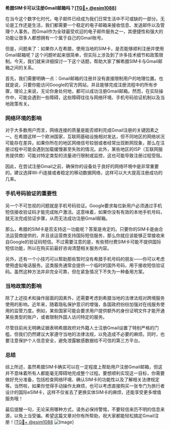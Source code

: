 **希腊SIM卡可以注册Gmail邮箱吗？[[TG💪+ @esim1088](https://t.me/s/esim1088)]**

在当今这个数字化时代，电子邮件已经成为我们日常生活中不可或缺的一部分。无论是工作还是生活，我们都需要一个稳定的电子邮箱来接收信息、发送邮件以及管理个人事务。而Gmail作为全球最受欢迎的电子邮件服务之一，其便捷性和强大的功能让很多人都想拥有一个属于自己的Gmail账号。

但是，问题来了：如果你人在希腊，使用当地的SIM卡，是否能够顺利注册并使用Gmail邮箱呢？这个问题听起来很简单，但实际上涉及到了许多技术细节和政策限制。今天，我们就来详细探讨一下这个话题，帮助大家了解希腊SIM卡与Gmail邮箱之间的关系。

首先，我们需要明确一点：Gmail邮箱的注册并没有直接限制用户的地理位置。也就是说，只要你能访问Google的官方网站，并且能够完成注册流程中的所有步骤，理论上来说，无论你身处何地，都可以成功注册Gmail邮箱。然而，在实际操作中，可能会遇到一些障碍，这些障碍往往与网络环境、手机号码验证机制以及当地政策有关。

### 网络环境的影响

对于大多数用户而言，网络连接的质量是能否顺利完成Gmail注册的关键因素之一。在希腊这样一个欧洲国家，互联网基础设施相对发达，但不同地区的网络状况可能存在差异。如果你所在的地区网络信号较弱或者经常出现断网现象，那么在注册过程中可能会遇到加载缓慢甚至失败的情况。此外，某些地区的ISP（互联网服务提供商）可能对特定类型的流量进行限制或监控，这也可能导致注册过程受阻。

因此，在尝试注册Gmail之前，确保你的设备处于良好的网络环境中是非常重要的。建议选择Wi-Fi连接或者稳定的移动数据网络，这样可以大大提高注册成功的几率。

### 手机号码验证的重要性

另一个不可忽视的问题就是手机号码验证。Google要求每位新用户必须通过手机短信接收验证码才能完成账户激活。这意味着，如果你没有有效的本地手机号码，就无法完成验证步骤，从而无法成功注册Gmail邮箱。

那么，希腊的SIM卡是否支持这一功能呢？答案是肯定的。只要你的SIM卡是由合法运营商提供的，并且该运营商支持国际短信服务，那么你就应该能够正常接收来自Google的验证码短信。不过需要注意的是，有些预付费SIM卡可能不提供国际短信功能，所以在购买前最好咨询清楚相关服务内容。

另外，还有一个小技巧可以帮助那些暂时没有希腊手机号码的朋友——你可以考虑使用虚拟电话服务。这类服务通常会提供一个临时的国外号码，用于接收短信验证码。虽然这种方法并非完全可靠，但在紧急情况下不失为一种备用方案。

### 当地政策的影响

除了上述技术和操作层面的因素外，还需要考虑到希腊当地的法律法规对跨境服务使用的影响。近年来，随着隐私保护意识的增强，各国政府纷纷加强对在线服务使用的监管力度。例如，某些国家可能会要求用户提供额外的身份证明文件才能开通某些类型的账户，或者限制外国人访问特定的服务。

尽管目前尚无明确证据表明希腊政府对外籍人士注册Gmail设置了特别严格的门槛，但我们仍然建议大家遵守当地的法律法规，以免造成不必要的麻烦。同时，也要注意保护个人信息安全，避免泄露敏感数据给不可信的第三方平台。

### 总结

综上所述，虽然希腊SIM卡确实可以在一定程度上帮助用户注册Gmail邮箱，但这并不意味着所有人都能毫无障碍地完成整个过程。要想顺利实现这一目标，你需要做好充分准备，包括检查网络环境、确认SIM卡的功能性以及了解相关法律规定等。当然啦，如果你觉得手动操作太麻烦，也可以考虑直接购买一张专门为旅行者设计的国际eSIM卡，这样不仅省去了更换实体SIM卡的麻烦，还能享受更多增值服务哦！

最后提醒一句，无论采用哪种方式，请务必保持警惕，不要轻信来历不明的信息来源，以免上当受骗。希望这篇文章对你有所帮助，祝大家都能轻松搞定Gmail注册！[[TG💪+ @esim1088](https://t.me/s/esim1088) ![Image](https://i.postimg.cc/4NQfJmqS/Snipaste-2025-05-13-00-14-12.png)]
